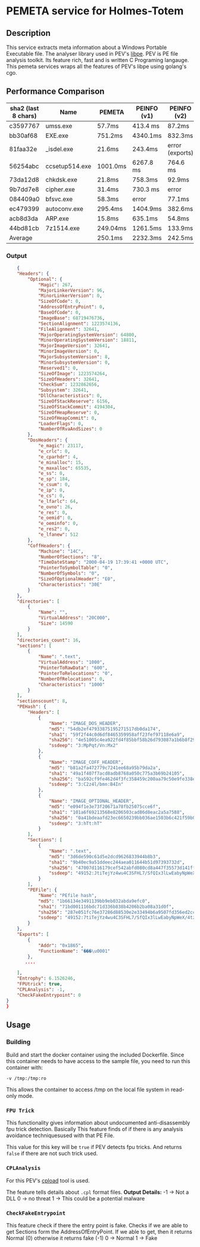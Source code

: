 # PEMETA service for Holmes-Totem

## Description

This service extracts meta information about a Windows Portable Executable file. The analyser library used in PEV's [libpe](https://github.com/merces/libpe). PEV is PE file analysis toolkit. Its feature rich, fast and is written C Programing langauge. This pemeta services wraps all the features of PEV's libpe using golang's cgo.

## Performance Comparison

| sha2 (last 8 chars) | Name | PEMETA | PEINFO (v1) | PEINFO (v2) |
| --- | --- | --- | --- | --- |
|c3597767 | umss.exe | 57.7ms | 413.4 ms | 87.2ms |
|bb30af68|EXE.exe| 751.2ms |4340.1ms |832.3ms|
|81faa32e|_isdel.exe |21.6ms |243.4ms |error (exports)|
|56254abc| ccsetup514.exe| 1001.0ms | 6267.8 ms |764.6 ms|
|73da12d8| chkdsk.exe| 21.8ms | 758.3ms |92.9ms|
|9b7dd7e8| cipher.exe |31.4ms |730.3 ms |error|
|084409a0| bfsvc.exe |58.3ms |error |77.1ms|
|ec479399| autoconv.exe |295.4ms |1404.9ms |382.6ms|
|acb8d3da| ARP.exe |  15.8ms |635.1ms |54.8ms|
|44bd81cb|7z1514.exe| 249.04ms |1261.5ms |133.9ms|
|Average||250.1ms|2232.3ms|242.5ms|

### Output

```json
	{
    "Headers": {
        "Optional": {
            "Magic": 267,
            "MajorLinkerVersion": 96,
            "MinorLinkerVersion": 0,
            "SizeOfCode": 0,
            "AddressOfEntryPoint": 0,
            "BaseOfCode": 0,
            "ImageBase": 68719476736,
            "SectionAlignment": 1223574136,
            "FileAlignment": 32641,
            "MajorOperatingSystemVersion": 64800,
            "MinorOperatingSystemVersion": 18811,
            "MajorImageVersion": 32641,
            "MinorImageVersion": 0,
            "MajorSubsystemVersion": 8,
            "MinorSubsystemVersion": 0,
            "Reserved1": 0,
            "SizeOfImage": 1223574264,
            "SizeOfHeaders": 32641,
            "CheckSum": 1232862656,
            "Subsystem": 32641,
            "DllCharacteristics": 0,
            "SizeOfStackReserve": 6156,
            "SizeOfStackCommit": 4194304,
            "SizeOfHeapReserve": 0,
            "SizeOfHeapCommit": 0,
            "LoaderFlags": 0,
            "NumberOfRvaAndSizes": 0
        },
        "DosHeaders": {
            "e_magic": 23117,
            "e_crlc": 0,
            "e_cparhdr": 4,
            "e_minalloc": 15,
            "e_maxalloc": 65535,
            "e_ss": 0,
            "e_sp": 184,
            "e_csum": 0,
            "e_ip": 0,
            "e_cs": 0,
            "e_lfarlc": 64,
            "e_ovno": 26,
            "e_res": 0,
            "e_oemid": 0,
            "e_oeminfo": 0,
            "e_res2": 0,
            "e_lfanew": 512
        },
        "CoffHeaders": {
            "Machine": "14C",
            "NumberOfSections": "8",
            "TimeDateStamp": "2000-04-19 17:39:41 +0000 UTC",
            "PointerToSymbolTable": "0",
            "NumberOfSymbols": "0",
            "SizeOfOptionalHeader": "E0",
            "Characteristics": "30E"
        }
    },
    "directories": [
        {
            "Name": "",
            "VirtualAddress": "20C000",
            "Size": 14590
        }
    ],
    "directories_count": 16,
    "sections": [
        {
            "Name": ".text",
            "VirtualAddress": "1000",
            "PointerToRawData": "600",
            "PointerToRelocations": "0",
            "NumberOfRelocations": 0,
            "Characteristics": "1000"
        }
    ],
    "sectionscount": 8,
    "PEHash": {
        "Headers": [
            {
                "Name": "IMAGE_DOS_HEADER",
                "md5": "54db2ef47933875195271517db0da174",
                "sha1": "59f2f44c0d6df8465359958aff23fef97118e6a9",
                "sha256": "4e51005c4ea922fd4f85bbf58b26d793087a1b6b8f29fdeb1761407e5865394d",
                "ssdeep": "3:MpPqt/Vn:Mx2"
            },
            {
                "Name": "IMAGE_COFF_HEADER",
                "md5": "b81a2fa472779c7241ee68a95b79da2a",
                "sha1": "49a1f407f7acd8adb8768a050c775a3b69b24105",
                "sha256": "ba592cf9fe462d4f3fc358459c200aa79c50e9fe338e391d9647f516776c7189",
                "ssdeep": "3:C2z4l/bmn:B4In"
            },
            {
                "Name": "IMAGE_OPTIONAL_HEADER",
                "md5": "e094f1e3e73f20671a78fb25075cce6f",
                "sha1": "101a6f69213568e8206503cad86d8eac2a5a7588",
                "sha256": "0a41bdeaafd23ec6650239bb036ae1503b6c421f59b01bc10609214867168372",
                "ssdeep": "3:hTt:hT"
            }
        ],
        "Sections": [
            {
                "Name": ".text",
                "md5": "3d6de590c61d5e2dcd9626833944b8b3",
                "sha1": "9b40ec9a51ddeec244aea011644b51d97393732d",
                "sha256": "47007d116179cef542abfd080cd8a447f35573d141ff0dfb088fee7709f12446",
                "ssdeep": "49152:JtiTejYz4wu4C3SFHL7/SfQIx3lLwEabyNpWeX/4tz5mW/If6F+/uwEfaeXiGGL:zclLsmEHaZrzRv"
            }
        ],
        "PEFile": {
            "Name": "PEfile hash",
            "md5": "1b66134e3491139bb9eb032abda9efc0",
            "sha1": "71bd001116bdc71d336b838b4206b2ba08a31d0f",
            "sha256": "287e051fc76e37286d88530e2e33494b6a9507fd356ed2cc8046b6f9c8ff328a",
            "ssdeep": "49152:7tiTejYz4wu4C3SFHL7/SfQIx3lLwEabyNpWeX/4tz5mW/If6F+/uwEfaeXiGGL:ZclLsmEHaZrzRvCz"
        }
    },
    "Exports": [
        {
            "Addr": "0x1865",
            "FunctionName": "���\u0001"
        },
       ....

    ],
    "Entrophy": 6.1526246,
    "FPUtrick": true,
    "CPLAnalysis": -1,
    "CheckFakeEntrypoint": 0
}
}
```

## Usage

### Building
Build and start the docker container using the included Dockerfile. Since this container needs to have access to the sample file, you need to run this container with:

`-v /tmp:/tmp:ro`

This allows the container to access /tmp on the local file system in read-only mode.

### `FPU Trick`
This functionality gives information about undocumented anti-disassembly fpu trick detection. Basically This feature finds of if there is any analysis avoidance techniquesused with that PE File.

This value for this key will be `true` if PEV detects fpu tricks. And returns `false` if there are not such trick used. 

### `CPLAnalysis`
For this PEV's [cpload](http://pev.sourceforge.net/doc/manual/en_us/ch06.html#cpload) tool is used.

The feature tells details about `.cpl` format files.
**Output Details:**
-1 -> Not a DLL
0 -> no threat
1 -> This could be a potential malware

### `CheckFakeEntrypoint`
This feature check if there the entry point is fake. Checks if we are able to get Sections form the AddressOfEntryPoint. If we able to get, then it returns Normal (0) otherwise it returns fake (-1)
0 -> Normal
1 -> Fake
